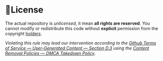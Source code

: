 # 📝License

The actual repository is _unlicensed_, it mean **all rights are reserved**. You cannot modify or redistribute this code without **explicit** permission from the copyright [holders](https://github.com/mouadessalim/CookedGrabber/graphs/contributors). 

_Violating this rule may lead our intervention according to the [Github Terms of Service — User-Generated Content — Section D.3](https://docs.github.com/en/site-policy/github-terms/github-terms-of-service#3-ownership-of-content-right-to-post-and-license-grants) using the [Content Removal Policies — DMCA Takedown Policy](https://docs.github.com/en/site-policy/content-removal-policies/dmca-takedown-policy#what-is-the-dmca)_.
